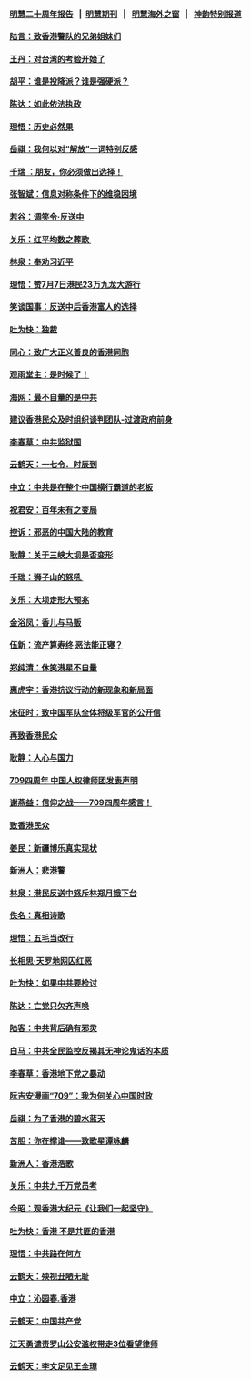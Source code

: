 #### [明慧二十周年报告](https://github.com/gfw-breaker/mh-reports/blob/master/README.md?t=07181237) &nbsp;&nbsp;|&nbsp;&nbsp;[明慧期刊](https://github.com/gfw-breaker/mh-qikan) &nbsp;&nbsp;|&nbsp;&nbsp; [明慧海外之窗](https://github.com/gfw-breaker/mh-news/blob/master/README.md?t=07181237) &nbsp;&nbsp;|&nbsp;&nbsp; [神韵特别报道](https://github.com/gfw-breaker/mh-news/blob/master/shenyun.md?t=07181237) 

#### [陆言：致香港警队的兄弟姐妹们](../pages/nsc993/n11392281.md?t=07181237) 

#### [王丹：对台湾的考验开始了](../pages/nsc993/n11391258.md?t=07181237) 

#### [胡平：谁是投降派？谁是强硬派？](../pages/nsc993/n11391224.md?t=07181237) 

#### [陈达：如此依法执政](../pages/nsc993/n11388999.md?t=07181237) 

#### [理悟：历史必然果](../pages/nsc993/n11388741.md?t=07181237) 

#### [岳祺：我何以对“解放”一词特别反感](../pages/nsc993/n11385696.md?t=07181237) 

#### [千瑞 ：朋友，你必须做出选择！](../pages/nsc993/n11384949.md?t=07181237) 

#### [张智斌：信息对称条件下的维稳困境](../pages/nsc993/n11384812.md?t=07181237) 

#### [若谷：调笑令‧反送中](../pages/nsc993/n11383745.md?t=07181237) 

#### [关乐：红平均数之葬歌 ](../pages/nsc993/n11383498.md?t=07181237) 

#### [林泉：奉劝习近平](../pages/nsc993/n11383487.md?t=07181237) 

#### [理悟：赞7月7日港民23万九龙大游行](../pages/nsc993/n11383473.md?t=07181237) 

#### [笑谈国事：反送中后香港富人的选择](../pages/nsc993/n11382020.md?t=07181237) 

#### [吐为快：独裁](../pages/nsc993/n11382755.md?t=07181237) 

#### [同心：致广大正义善良的香港同胞](../pages/nsc993/n11382745.md?t=07181237) 

#### [观雨堂主：是时候了！](../pages/nsc993/n11382737.md?t=07181237) 

#### [海网：最不自量的是中共](../pages/nsc993/n11380440.md?t=07181237) 

#### [建议香港民众及时组织谈判团队-过渡政府前身](../pages/nsc993/n11379909.md?t=07181237) 

#### [李春草：中共监狱国](../pages/nsc993/n11378989.md?t=07181237) 

#### [云鹤天：一七令．时辰到](../pages/nsc993/n11379260.md?t=07181237) 

#### [中立：中共是在整个中国横行霸道的老板](../pages/nsc993/n11378382.md?t=07181237) 

#### [祝君安：百年未有之变局](../pages/nsc993/n11378376.md?t=07181237) 

#### [控诉：邪恶的中国大陆的教育](../pages/nsc993/n11378344.md?t=07181237) 

#### [耿静：关于三峡大坝是否变形](../pages/nsc993/n11375879.md?t=07181237) 

#### [千瑞：狮子山的怒吼 ](../pages/nsc993/n11375644.md?t=07181237) 

#### [关乐：大坝走形大预兆](../pages/nsc993/n11375629.md?t=07181237) 

#### [金浴凤：香儿与马贩](../pages/nsc993/n11375580.md?t=07181237) 

#### [伍新：流产算寿终  恶法能正寝？](../pages/nsc993/n11375581.md?t=07181237) 

#### [郑纯清：休笑港星不自量](../pages/nsc993/n11375555.md?t=07181237) 

#### [惠虎宇：香港抗议行动的新现象和新局面](../pages/nsc993/n11375501.md?t=07181237) 

#### [宋征时：致中国军队全体将级军官的公开信](../pages/nsc993/n11373354.md?t=07181237) 

#### [再致香港民众](../pages/nsc993/n11373870.md?t=07181237) 

#### [耿静：人心与国力](../pages/nsc993/n11373759.md?t=07181237) 

#### [709四周年 中国人权律师团发表声明](../pages/nsc993/n11373565.md?t=07181237) 

#### [谢燕益：信仰之战——709四周年感言！](../pages/nsc993/n11373388.md?t=07181237) 

#### [致香港民众](../pages/nsc993/n11373286.md?t=07181237) 

#### [姜民：新疆博乐真实现状](../pages/nsc993/n11371223.md?t=07181237) 

#### [新洲人：悲港警](../pages/nsc993/n11371174.md?t=07181237) 

#### [林泉：港民反送中怒斥林郑月娥下台](../pages/nsc993/n11370676.md?t=07181237) 

#### [佚名：真相诗歌](../pages/nsc993/n11370666.md?t=07181237) 

#### [理悟：五毛当改行](../pages/nsc993/n11369314.md?t=07181237) 

#### [长相思‧天罗地网囚红恶](../pages/nsc993/n11368444.md?t=07181237) 

#### [吐为快：如果中共要检讨](../pages/nsc993/n11368441.md?t=07181237) 

#### [陈达：亡党只欠齐声唤](../pages/nsc993/n11367838.md?t=07181237) 

#### [陆客：中共背后确有邪灵](../pages/nsc993/n11365263.md?t=07181237) 

#### [白马：中共全民监控反揭其无神论鬼话的本质](../pages/nsc993/n11365236.md?t=07181237) 

#### [李春草：香港地下党之暴动](../pages/nsc993/n11365210.md?t=07181237) 

#### [阮吉安漫画“709”：我为何关心中国时政](../pages/nsc993/n11362127.md?t=07181237) 

#### [岳祺：为了香港的碧水蓝天](../pages/nsc993/n11362627.md?t=07181237) 

#### [苦胆：你在撑谁——致歌星谭咏麟](../pages/nsc993/n11361348.md?t=07181237) 

#### [新洲人：香港浩歌](../pages/nsc993/n11361334.md?t=07181237) 

#### [关乐：中共九千万党员考](../pages/nsc993/n11361304.md?t=07181237) 

#### [今昭：观香港大纪元《让我们一起坚守》](../pages/nsc993/n11361244.md?t=07181237) 

#### [吐为快：香港  不是共匪的香港](../pages/nsc993/n11360918.md?t=07181237) 

#### [理悟：中共路在何方](../pages/nsc993/n11360509.md?t=07181237) 

#### [云鹤天：殃视丑陋无耻](../pages/nsc993/n11358872.md?t=07181237) 

#### [中立：沁园春.香港](../pages/nsc993/n11358843.md?t=07181237) 

#### [云鹤天：中国共产党](../pages/nsc993/n11356465.md?t=07181237) 

#### [江天勇谴责罗山公安滥权带走3位看望律师](../pages/nsc993/n11356042.md?t=07181237) 

#### [云鹤天：李文足见王全璋](../pages/nsc993/n11355225.md?t=07181237) 

